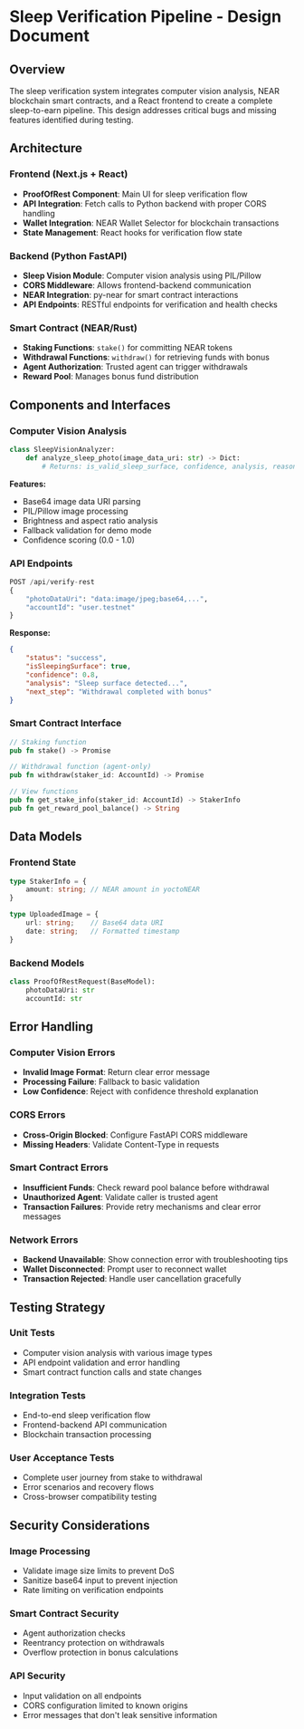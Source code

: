 # Sleep Verification Pipeline - Design Document

## Overview

The sleep verification system integrates computer vision analysis, NEAR blockchain smart contracts, and a React frontend to create a complete sleep-to-earn pipeline. This design addresses critical bugs and missing features identified during testing.

## Architecture

### Frontend (Next.js + React)
- **ProofOfRest Component**: Main UI for sleep verification flow
- **API Integration**: Fetch calls to Python backend with proper CORS handling
- **Wallet Integration**: NEAR Wallet Selector for blockchain transactions
- **State Management**: React hooks for verification flow state

### Backend (Python FastAPI)
- **Sleep Vision Module**: Computer vision analysis using PIL/Pillow
- **CORS Middleware**: Allows frontend-backend communication
- **NEAR Integration**: py-near for smart contract interactions
- **API Endpoints**: RESTful endpoints for verification and health checks

### Smart Contract (NEAR/Rust)
- **Staking Functions**: `stake()` for committing NEAR tokens
- **Withdrawal Functions**: `withdraw()` for retrieving funds with bonus
- **Agent Authorization**: Trusted agent can trigger withdrawals
- **Reward Pool**: Manages bonus fund distribution

## Components and Interfaces

### Computer Vision Analysis
```python
class SleepVisionAnalyzer:
    def analyze_sleep_photo(image_data_uri: str) -> Dict:
        # Returns: is_valid_sleep_surface, confidence, analysis, reason
```

**Features:**
- Base64 image data URI parsing
- PIL/Pillow image processing
- Brightness and aspect ratio analysis
- Fallback validation for demo mode
- Confidence scoring (0.0 - 1.0)

### API Endpoints
```python
POST /api/verify-rest
{
    "photoDataUri": "data:image/jpeg;base64,...",
    "accountId": "user.testnet"
}
```

**Response:**
```json
{
    "status": "success",
    "isSleepingSurface": true,
    "confidence": 0.8,
    "analysis": "Sleep surface detected...",
    "next_step": "Withdrawal completed with bonus"
}
```

### Smart Contract Interface
```rust
// Staking function
pub fn stake() -> Promise

// Withdrawal function (agent-only)
pub fn withdraw(staker_id: AccountId) -> Promise

// View functions
pub fn get_stake_info(staker_id: AccountId) -> StakerInfo
pub fn get_reward_pool_balance() -> String
```

## Data Models

### Frontend State
```typescript
type StakerInfo = {
    amount: string; // NEAR amount in yoctoNEAR
}

type UploadedImage = {
    url: string;    // Base64 data URI
    date: string;   // Formatted timestamp
}
```

### Backend Models
```python
class ProofOfRestRequest(BaseModel):
    photoDataUri: str
    accountId: str
```

## Error Handling

### Computer Vision Errors
- **Invalid Image Format**: Return clear error message
- **Processing Failure**: Fallback to basic validation
- **Low Confidence**: Reject with confidence threshold explanation

### CORS Errors
- **Cross-Origin Blocked**: Configure FastAPI CORS middleware
- **Missing Headers**: Validate Content-Type in requests

### Smart Contract Errors
- **Insufficient Funds**: Check reward pool balance before withdrawal
- **Unauthorized Agent**: Validate caller is trusted agent
- **Transaction Failures**: Provide retry mechanisms and clear error messages

### Network Errors
- **Backend Unavailable**: Show connection error with troubleshooting tips
- **Wallet Disconnected**: Prompt user to reconnect wallet
- **Transaction Rejected**: Handle user cancellation gracefully

## Testing Strategy

### Unit Tests
- Computer vision analysis with various image types
- API endpoint validation and error handling
- Smart contract function calls and state changes

### Integration Tests
- End-to-end sleep verification flow
- Frontend-backend API communication
- Blockchain transaction processing

### User Acceptance Tests
- Complete user journey from stake to withdrawal
- Error scenarios and recovery flows
- Cross-browser compatibility testing

## Security Considerations

### Image Processing
- Validate image size limits to prevent DoS
- Sanitize base64 input to prevent injection
- Rate limiting on verification endpoints

### Smart Contract Security
- Agent authorization checks
- Reentrancy protection on withdrawals
- Overflow protection in bonus calculations

### API Security
- Input validation on all endpoints
- CORS configuration limited to known origins
- Error messages that don't leak sensitive information